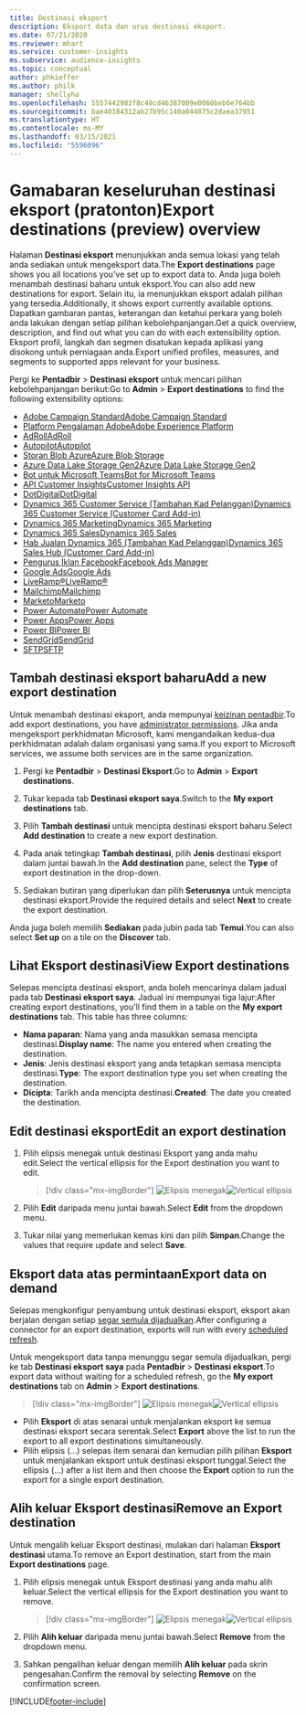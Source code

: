 ```yaml
---
title: Destinasi eksport
description: Eksport data dan urus destinasi eksport.
ms.date: 07/21/2020
ms.reviewer: mhart
ms.service: customer-insights
ms.subservice: audience-insights
ms.topic: conceptual
author: phkieffer
ms.author: philk
manager: shellyha
ms.openlocfilehash: 5557442983f8c48cd46387009e0060beb6e764bb
ms.sourcegitcommit: bae40184312ab27b95c140a044875c2daea37951
ms.translationtype: HT
ms.contentlocale: ms-MY
ms.lasthandoff: 03/15/2021
ms.locfileid: "5596096"
---
```

# <a name="export-destinations-preview-overview"></a><span data-ttu-id="6d5a9-103">Gamabaran keseluruhan destinasi eksport (pratonton)</span><span class="sxs-lookup"><span data-stu-id="6d5a9-103">Export destinations (preview) overview</span></span>

<span data-ttu-id="6d5a9-104">Halaman **Destinasi eksport** menunjukkan anda semua lokasi yang telah anda sediakan untuk mengeksport data.</span><span class="sxs-lookup"><span data-stu-id="6d5a9-104">The **Export destinations** page shows you all locations you've set up to export data to.</span></span> <span data-ttu-id="6d5a9-105">Anda juga boleh menambah destinasi baharu untuk eksport.</span><span class="sxs-lookup"><span data-stu-id="6d5a9-105">You can also add new destinations for export.</span></span> <span data-ttu-id="6d5a9-106">Selain itu, ia menunjukkan eksport adalah pilihan yang tersedia.</span><span class="sxs-lookup"><span data-stu-id="6d5a9-106">Additionally, it shows export currently available options.</span></span> <span data-ttu-id="6d5a9-107">Dapatkan gambaran pantas, keterangan dan ketahui perkara yang boleh anda lakukan dengan setiap pilihan kebolehpanjangan.</span><span class="sxs-lookup"><span data-stu-id="6d5a9-107">Get a quick overview, description, and find out what you can do with each extensibility option.</span></span> <span data-ttu-id="6d5a9-108">Eksport profil, langkah dan segmen disatukan kepada aplikasi yang disokong untuk perniagaan anda.</span><span class="sxs-lookup"><span data-stu-id="6d5a9-108">Export unified profiles, measures, and segments to supported apps relevant for your business.</span></span>

<span data-ttu-id="6d5a9-109">Pergi ke **Pentadbir** > **Destinasi eksport** untuk mencari pilihan kebolehpanjangan berikut:</span><span class="sxs-lookup"><span data-stu-id="6d5a9-109">Go to **Admin** > **Export destinations** to find the following extensibility options:</span></span>

- [<span data-ttu-id="6d5a9-110">Adobe Campaign Standard</span><span class="sxs-lookup"><span data-stu-id="6d5a9-110">Adobe Campaign Standard</span></span>](export-adobe-campaign-standard.md)
- [<span data-ttu-id="6d5a9-111">Platform Pengalaman Adobe</span><span class="sxs-lookup"><span data-stu-id="6d5a9-111">Adobe Experience Platform</span></span>](export-adobe-experience-platform.md)
- [<span data-ttu-id="6d5a9-112">AdRoll</span><span class="sxs-lookup"><span data-stu-id="6d5a9-112">AdRoll</span></span>](export-adroll.md)
- [<span data-ttu-id="6d5a9-113">Autopilot</span><span class="sxs-lookup"><span data-stu-id="6d5a9-113">Autopilot</span></span>](export-autopilot.md)
- [<span data-ttu-id="6d5a9-114">Storan Blob Azure</span><span class="sxs-lookup"><span data-stu-id="6d5a9-114">Azure Blob Storage</span></span>](export-azure-blob-storage.md)
- [<span data-ttu-id="6d5a9-115">Azure Data Lake Storage Gen2</span><span class="sxs-lookup"><span data-stu-id="6d5a9-115">Azure Data Lake Storage Gen2</span></span>](export-azure-data-lake-storage-gen2.md)
- [<span data-ttu-id="6d5a9-116">Bot untuk Microsoft Teams</span><span class="sxs-lookup"><span data-stu-id="6d5a9-116">Bot for Microsoft Teams</span></span>](export-teams-bot.md)
- [<span data-ttu-id="6d5a9-117">API Customer Insights</span><span class="sxs-lookup"><span data-stu-id="6d5a9-117">Customer Insights API</span></span>](apis.md)
- [<span data-ttu-id="6d5a9-118">DotDigital</span><span class="sxs-lookup"><span data-stu-id="6d5a9-118">DotDigital</span></span>](export-dotdigital.md)
- [<span data-ttu-id="6d5a9-119">Dynamics 365 Customer Service (Tambahan Kad Pelanggan)</span><span class="sxs-lookup"><span data-stu-id="6d5a9-119">Dynamics 365 Customer Service (Customer Card Add-in)</span></span>](customer-card-add-in.md)
- [<span data-ttu-id="6d5a9-120">Dynamics 365 Marketing</span><span class="sxs-lookup"><span data-stu-id="6d5a9-120">Dynamics 365 Marketing</span></span>](export-dynamics365-marketing.md)
- [<span data-ttu-id="6d5a9-121">Dynamics 365 Sales</span><span class="sxs-lookup"><span data-stu-id="6d5a9-121">Dynamics 365 Sales</span></span>](export-dynamics365-sales.md)
- [<span data-ttu-id="6d5a9-122">Hab Jualan Dynamics 365 (Tambahan Kad Pelanggan)</span><span class="sxs-lookup"><span data-stu-id="6d5a9-122">Dynamics 365 Sales Hub (Customer Card Add-in)</span></span>](customer-card-add-in.md)
- [<span data-ttu-id="6d5a9-123">Pengurus Iklan Facebook</span><span class="sxs-lookup"><span data-stu-id="6d5a9-123">Facebook Ads Manager</span></span>](export-facebook.md)
- [<span data-ttu-id="6d5a9-124">Google Ads</span><span class="sxs-lookup"><span data-stu-id="6d5a9-124">Google Ads</span></span>](export-google-ads.md)
- [<span data-ttu-id="6d5a9-125">LiveRamp&reg;</span><span class="sxs-lookup"><span data-stu-id="6d5a9-125">LiveRamp&reg;</span></span>](export-liveramp.md)
- [<span data-ttu-id="6d5a9-126">Mailchimp</span><span class="sxs-lookup"><span data-stu-id="6d5a9-126">Mailchimp</span></span>](export-mailchimp.md)
- [<span data-ttu-id="6d5a9-127">Marketo</span><span class="sxs-lookup"><span data-stu-id="6d5a9-127">Marketo</span></span>](export-marketo.md)
- [<span data-ttu-id="6d5a9-128">Power Automate</span><span class="sxs-lookup"><span data-stu-id="6d5a9-128">Power Automate</span></span>](export-power-automate.md)
- [<span data-ttu-id="6d5a9-129">Power Apps</span><span class="sxs-lookup"><span data-stu-id="6d5a9-129">Power Apps</span></span>](export-power-apps.md)
- [<span data-ttu-id="6d5a9-130">Power BI</span><span class="sxs-lookup"><span data-stu-id="6d5a9-130">Power BI</span></span>](export-power-bi.md)
- [<span data-ttu-id="6d5a9-131">SendGrid</span><span class="sxs-lookup"><span data-stu-id="6d5a9-131">SendGrid</span></span>](export-sendgrid.md)
- [<span data-ttu-id="6d5a9-132">SFTP</span><span class="sxs-lookup"><span data-stu-id="6d5a9-132">SFTP</span></span>](export-sftp.md)

## <a name="add-a-new-export-destination"></a><span data-ttu-id="6d5a9-133">Tambah destinasi eksport baharu</span><span class="sxs-lookup"><span data-stu-id="6d5a9-133">Add a new export destination</span></span>

<span data-ttu-id="6d5a9-134">Untuk menambah destinasi eksport, anda mempunyai [keizinan pentadbir](permissions.md).</span><span class="sxs-lookup"><span data-stu-id="6d5a9-134">To add export destinations, you have [administrator permissions](permissions.md).</span></span> <span data-ttu-id="6d5a9-135">Jika anda mengeksport perkhidmatan Microsoft, kami mengandaikan kedua-dua perkhidmatan adalah dalam organisasi yang sama.</span><span class="sxs-lookup"><span data-stu-id="6d5a9-135">If you export to Microsoft services, we assume both services are in the same organization.</span></span>

1. <span data-ttu-id="6d5a9-136">Pergi ke **Pentadbir** > **Destinasi Eksport**.</span><span class="sxs-lookup"><span data-stu-id="6d5a9-136">Go to **Admin** > **Export destinations**.</span></span>

1. <span data-ttu-id="6d5a9-137">Tukar kepada tab **Destinasi eksport saya**.</span><span class="sxs-lookup"><span data-stu-id="6d5a9-137">Switch to the **My export destinations** tab.</span></span>

1. <span data-ttu-id="6d5a9-138">Pilih **Tambah destinasi** untuk mencipta destinasi eksport baharu.</span><span class="sxs-lookup"><span data-stu-id="6d5a9-138">Select **Add destination** to create a new export destination.</span></span>

1. <span data-ttu-id="6d5a9-139">Pada anak tetingkap **Tambah destinasi**, pilih **Jenis** destinasi eksport dalam juntai bawah.</span><span class="sxs-lookup"><span data-stu-id="6d5a9-139">In the **Add destination** pane, select the **Type** of export destination in the drop-down.</span></span>

1. <span data-ttu-id="6d5a9-140">Sediakan butiran yang diperlukan dan pilih **Seterusnya** untuk mencipta destinasi eksport.</span><span class="sxs-lookup"><span data-stu-id="6d5a9-140">Provide the required details and select **Next** to create the export destination.</span></span>

<span data-ttu-id="6d5a9-141">Anda juga boleh memilih **Sediakan** pada jubin pada tab **Temui**.</span><span class="sxs-lookup"><span data-stu-id="6d5a9-141">You can also select **Set up** on a tile on the **Discover** tab.</span></span>

## <a name="view-export-destinations"></a><span data-ttu-id="6d5a9-142">Lihat Eksport destinasi</span><span class="sxs-lookup"><span data-stu-id="6d5a9-142">View Export destinations</span></span>

<span data-ttu-id="6d5a9-143">Selepas mencipta destinasi eksport, anda boleh mencarinya dalam jadual pada tab **Destinasi eksport saya**. Jadual ini mempunyai tiga lajur:</span><span class="sxs-lookup"><span data-stu-id="6d5a9-143">After creating export destinations, you'll find them in a table on the **My export destinations** tab. This table has three columns:</span></span>

- <span data-ttu-id="6d5a9-144">**Nama paparan**: Nama yang anda masukkan semasa mencipta destinasi.</span><span class="sxs-lookup"><span data-stu-id="6d5a9-144">**Display name**: The name you entered when creating the destination.</span></span>
- <span data-ttu-id="6d5a9-145">**Jenis**: Jenis destinasi eksport yang anda tetapkan semasa mencipta destinasi.</span><span class="sxs-lookup"><span data-stu-id="6d5a9-145">**Type**: The export destination type you set when creating the destination.</span></span>
- <span data-ttu-id="6d5a9-146">**Dicipta**: Tarikh anda mencipta destinasi.</span><span class="sxs-lookup"><span data-stu-id="6d5a9-146">**Created**: The date you created the destination.</span></span>

## <a name="edit-an-export-destination"></a><span data-ttu-id="6d5a9-147">Edit destinasi eksport</span><span class="sxs-lookup"><span data-stu-id="6d5a9-147">Edit an export destination</span></span>

1. <span data-ttu-id="6d5a9-148">Pilih elipsis menegak untuk destinasi Eksport yang anda mahu edit.</span><span class="sxs-lookup"><span data-stu-id="6d5a9-148">Select the vertical ellipsis for the Export destination you want to edit.</span></span>

   > [!div class="mx-imgBorder"]
   > <span data-ttu-id="6d5a9-149">![Elipsis menegak](media/export-destinations-page-ellipsis.png "Elipsis menegak")</span><span class="sxs-lookup"><span data-stu-id="6d5a9-149">![Vertical ellipsis](media/export-destinations-page-ellipsis.png "Vertical ellipsis")</span></span>

1. <span data-ttu-id="6d5a9-150">Pilih **Edit** daripada menu juntai bawah.</span><span class="sxs-lookup"><span data-stu-id="6d5a9-150">Select **Edit** from the dropdown menu.</span></span>

1. <span data-ttu-id="6d5a9-151">Tukar nilai yang memerlukan kemas kini dan pilih **Simpan**.</span><span class="sxs-lookup"><span data-stu-id="6d5a9-151">Change the values that require update and select **Save**.</span></span>

## <a name="export-data-on-demand"></a><span data-ttu-id="6d5a9-152">Eksport data atas permintaan</span><span class="sxs-lookup"><span data-stu-id="6d5a9-152">Export data on demand</span></span>

<span data-ttu-id="6d5a9-153">Selepas mengkonfigur penyambung untuk destinasi eksport, eksport akan berjalan dengan setiap [segar semula dijadualkan](system.md#schedule-tab).</span><span class="sxs-lookup"><span data-stu-id="6d5a9-153">After configuring a connector for an export destination, exports will run with every [scheduled refresh](system.md#schedule-tab).</span></span>

<span data-ttu-id="6d5a9-154">Untuk mengeksport data tanpa menunggu segar semula dijadualkan, pergi ke tab **Destinasi eksport saya** pada **Pentadbir** > **Destinasi eksport**.</span><span class="sxs-lookup"><span data-stu-id="6d5a9-154">To export data without waiting for a scheduled refresh, go the **My export destinations** tab on **Admin** > **Export destinations**.</span></span>

> [!div class="mx-imgBorder"]
> <span data-ttu-id="6d5a9-155">![Elipsis menegak](media/export-destinations-page-ellipsis.png "Elipsis menegak")</span><span class="sxs-lookup"><span data-stu-id="6d5a9-155">![Vertical ellipsis](media/export-destinations-page-ellipsis.png "Vertical ellipsis")</span></span>

- <span data-ttu-id="6d5a9-156">Pilih **Eksport** di atas senarai untuk menjalankan eksport ke semua destinasi eksport secara serentak.</span><span class="sxs-lookup"><span data-stu-id="6d5a9-156">Select **Export** above the list to run the export to all export destinations simultaneously.</span></span>
- <span data-ttu-id="6d5a9-157">Pilih elipsis (...) selepas item senarai dan kemudian pilih pilihan **Eksport** untuk menjalankan eksport untuk destinasi eksport tunggal.</span><span class="sxs-lookup"><span data-stu-id="6d5a9-157">Select the ellipsis (...) after a list item and then choose the **Export** option to run the export for a single export destination.</span></span>

## <a name="remove-an-export-destination"></a><span data-ttu-id="6d5a9-158">Alih keluar Eksport destinasi</span><span class="sxs-lookup"><span data-stu-id="6d5a9-158">Remove an Export destination</span></span>

<span data-ttu-id="6d5a9-159">Untuk mengalih keluar Eksport destinasi, mulakan dari halaman **Eksport destinasi** utama.</span><span class="sxs-lookup"><span data-stu-id="6d5a9-159">To remove an Export destination, start from the main **Export destinations** page.</span></span>

1. <span data-ttu-id="6d5a9-160">Pilih elipsis menegak untuk Eksport destinasi yang anda mahu alih keluar.</span><span class="sxs-lookup"><span data-stu-id="6d5a9-160">Select the vertical ellipsis for the Export destination you want to remove.</span></span>

   > [!div class="mx-imgBorder"]
   > <span data-ttu-id="6d5a9-161">![Elipsis menegak](media/export-destinations-page-ellipsis.png "Elipsis menegak")</span><span class="sxs-lookup"><span data-stu-id="6d5a9-161">![Vertical ellipsis](media/export-destinations-page-ellipsis.png "Vertical ellipsis")</span></span>

2. <span data-ttu-id="6d5a9-162">Pilih **Alih keluar** daripada menu juntai bawah.</span><span class="sxs-lookup"><span data-stu-id="6d5a9-162">Select **Remove** from the dropdown menu.</span></span>

3. <span data-ttu-id="6d5a9-163">Sahkan pengalihan keluar dengan memilih **Alih keluar** pada skrin pengesahan.</span><span class="sxs-lookup"><span data-stu-id="6d5a9-163">Confirm the removal by selecting **Remove** on the confirmation screen.</span></span>


[!INCLUDE[footer-include](../includes/footer-banner.md)]